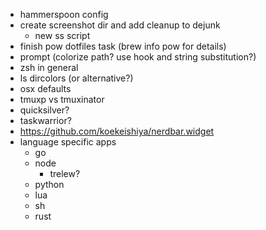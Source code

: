 - hammerspoon config
- create screenshot dir and add cleanup to dejunk
  - new ss script
- finish pow dotfiles task (brew info pow for details)
- prompt (colorize path? use hook and string substitution?)
- zsh in general
- ls dircolors (or alternative?)
- osx defaults
- tmuxp vs tmuxinator
- quicksilver?
- taskwarrior?
- https://github.com/koekeishiya/nerdbar.widget
- language specific apps
  - go
  - node
    - trelew?
  - python
  - lua
  - sh
  - rust
